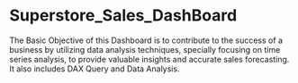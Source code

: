 # Superstore_Sales_DashBoard
The Basic Objective of this Dashboard is to contribute to the success of a business by utilizing data analysis techniques, specially focusing on time series analysis, to provide valuable insights and accurate sales forecasting.
It also includes DAX Query and Data Analysis.
